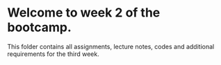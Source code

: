 # Welcome to week 2 of the bootcamp.
This folder contains all assignments, lecture notes, codes and additional requirements for the third week.
